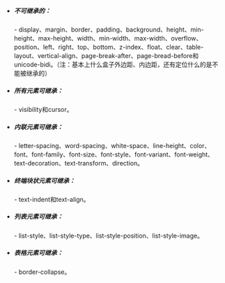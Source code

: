 - ##### 不可继承的：
    \- display、margin、border、padding、background、height、min-height、max-height、width、min-width、max-width、overflow、position、left、right、top、bottom、z-index、float、clear、table-layout、vertical-align、page-break-after、page-bread-before和unicode-bidi。（注：基本上什么盒子外边距、内边距，还有定位什么的是不能被继承的）     
- ##### 所有元素可继承：
    \- visibility和cursor。     
- ##### 内联元素可继承：
    \- letter-spacing、word-spacing、white-space、line-height、color、font、font-family、font-size、font-style、font-variant、font-weight、text-decoration、text-transform、direction。      
- ##### 终端块状元素可继承：
    \- text-indent和text-align。    
- ##### 列表元素可继承：
    \- list-style、list-style-type、list-style-position、list-style-image。      
- ##### 表格元素可继承：
    \- border-collapse。